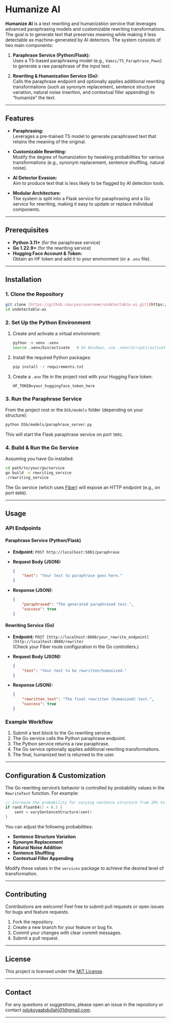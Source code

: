 # Humanize AI

**Humanize AI** is a text rewriting and humanization service that leverages advanced paraphrasing models and customizable rewriting transformations. The goal is to generate text that preserves meaning while making it less detectable as machine-generated by AI detectors. The system consists of two main components:

1. **Paraphrase Service (Python/Flask):**  
   Uses a T5-based paraphrasing model (e.g., `Vamsi/T5_Paraphrase_Paws`) to generate a raw paraphrase of the input text.

2. **Rewriting & Humanization Service (Go):**  
   Calls the paraphrase endpoint and optionally applies additional rewriting transformations (such as synonym replacement, sentence structure variation, natural noise insertion, and contextual filler appending) to “humanize” the text.

---

## Features

- **Paraphrasing:**  
  Leverages a pre-trained T5 model to generate paraphrased text that retains the meaning of the original.

- **Customizable Rewriting:**  
  Modify the degree of humanization by tweaking probabilities for various transformations (e.g., synonym replacement, sentence shuffling, natural noise).

- **AI Detector Evasion:**  
  Aim to produce text that is less likely to be flagged by AI detection tools.

- **Modular Architecture:**  
  The system is split into a Flask service for paraphrasing and a Go service for rewriting, making it easy to update or replace individual components.

---

## Prerequisites

- **Python 3.11+** (for the paraphrase service)  
- **Go 1.22.9+** (for the rewriting service)  
- **Hugging Face Account & Token:**  
  Obtain an HF token and add it to your environment (or a `.env` file).

---

## Installation

### 1. Clone the Repository

```bash
git clone [https://github.com/yourusername/undetectable-ai.git](https://github.com/ADEMOLA200/Humanize-AI)
cd undetectable-ai
```

### 2. Set Up the Python Environment

1. Create and activate a virtual environment:

   ```bash
   python -m venv .venv
   source .venv/bin/activate   # On Windows, use .venv\Scripts\activate
   ```

2. Install the required Python packages:

   ```bash
   pip install -r requirements.txt
   ```

3. Create a `.env` file in the project root with your Hugging Face token:

   ```env
   HF_TOKEN=your_huggingface_token_here
   ```

### 3. Run the Paraphrase Service

From the project root or the `DSk/models` folder (depending on your structure):

```bash
python DSk/models/paraphrase_server.py
```

This will start the Flask paraphrase service on port `5001`.

### 4. Build & Run the Go Service

Assuming you have Go installed:

```bash
cd path/to/your/go/service
go build -o rewriting_service
./rewriting_service
```

The Go service (which uses [Fiber](https://gofiber.io/)) will expose an HTTP endpoint (e.g., on port `8080`).

---

## Usage

### API Endpoints

#### Paraphrase Service (Python/Flask)

- **Endpoint:** `POST http://localhost:5001/paraphrase`
- **Request Body (JSON):**

  ```json
  {
      "text": "Your text to paraphrase goes here."
  }
  ```

- **Response (JSON):**

  ```json
  {
      "paraphrased": "The generated paraphrased text.",
      "success": true
  }
  ```

#### Rewriting Service (Go)

- **Endpoint:** `POST [http://localhost:8080/your_rewrite_endpoint](http://localhost:8080/rewrite)`  
  (Check your Fiber route configuration in the Go controllers.)

- **Request Body (JSON):**

  ```json
  {
      "text": "Your text to be rewritten/humanized."
  }
  ```

- **Response (JSON):**

  ```json
  {
      "rewritten_text": "The final rewritten (humanized) text.",
      "success": true
  }
  ```

### Example Workflow

1. Submit a text block to the Go rewriting service.
2. The Go service calls the Python paraphrase endpoint.
3. The Python service returns a raw paraphrase.
4. The Go service optionally applies additional rewriting transformations.
5. The final, humanized text is returned to the user.

---

## Configuration & Customization

The Go rewriting service’s behavior is controlled by probability values in the `RewriteText` function. For example:

```go
// Increase the probability for varying sentence structure from 10% to 30%
if rand.Float64() < 0.3 {
    sent = varySentenceStructure(sent)
}
```

You can adjust the following probabilities:
- **Sentence Structure Variation**  
- **Synonym Replacement**  
- **Natural Noise Addition**  
- **Sentence Shuffling**  
- **Contextual Filler Appending**

Modify these values in the `services` package to achieve the desired level of transformation.

---

## Contributing

Contributions are welcome! Feel free to submit pull requests or open issues for bugs and feature requests.

1. Fork the repository.
2. Create a new branch for your feature or bug fix.
3. Commit your changes with clear commit messages.
4. Submit a pull request.

---

## License

This project is licensed under the [MIT License](LICENSE).

---

## Contact

For any questions or suggestions, please open an issue in the repository or contact [odukoyaabdullahi01@gmail.com](mailto:odukoyaabdullahi01@gmail.com).

---
